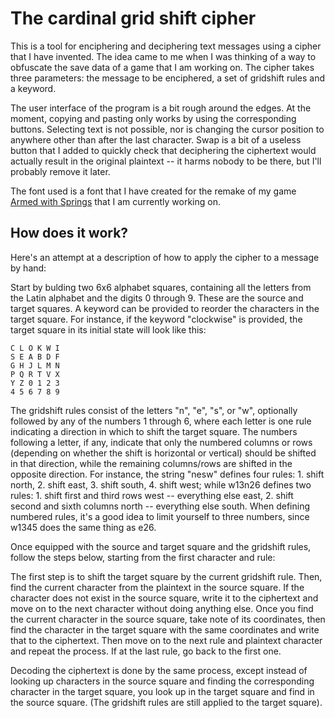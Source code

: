 # The cardinal grid shift cipher

This is a tool for enciphering and deciphering text messages using a cipher that
I have invented. The idea came to me when I was thinking of a way to obfuscate
the save data of a game that I am working on. The cipher takes three parameters:
the message to be enciphered, a set of gridshift rules and a keyword.

The user interface of the program is a bit rough around the edges. At the
moment, copying and pasting only works by using the corresponding buttons.
Selecting text is not possible, nor is changing the cursor position to
anywhere other than after the last character. Swap is a bit of a useless
button that I added to quickly check that deciphering the ciphertext would
actually result in the original plaintext -- it harms nobody to be there,
but I'll probably remove it later.

The font used is a font that I have created for the remake of my game
[Armed with Springs](https://github.com/quotepilgrim/armed-w-springs)
that I am currently working on.

## How does it work?

Here's an attempt at a description of how to apply the cipher to a message by
hand:

Start by bulding two 6x6 alphabet squares, containing all the letters from the
Latin alphabet and the digits 0 through 9. These are the source and target squares.
A keyword can be provided to reorder the characters in the target square. For 
instance, if the keyword "clockwise" is provided, the target square in its initial
state will look like this:

```
C L O K W I
S E A B D F
G H J L M N
P Q R T V X
Y Z 0 1 2 3
4 5 6 7 8 9
```

The gridshift rules consist of the letters "n", "e", "s", or "w", optionally
followed by any of the numbers 1 through 6, where each letter is one rule
indicating a direction in which to shift the target square. The numbers
following a letter, if any, indicate that only the numbered columns or rows
(depending on whether the shift is horizontal or vertical)
should be shifted in that direction, while the remaining columns/rows are
shifted in the opposite direction. For instance, the string "nesw" defines
four rules: 1. shift north, 2. shift east, 3. shift south, 4. shift west; while
w13n26 defines two rules: 1. shift first and third rows west -- everything else
east, 2. shift second and sixth columns north -- everything else south. When
defining numbered rules, it's a good idea to limit yourself to three numbers,
since w1345 does the same thing as e26.

Once equipped with the source and target square and the gridshift rules,
follow the steps below, starting from the first character and rule:

The first step is to shift the target square by the current gridshift rule.
Then, find the current character from the plaintext in the source square.
If the character does not exist in the source square, write it to the
ciphertext and move on to the next character without doing anything else.
Once you find the current character in the source square, take note of its
coordinates, then find the character in the target square with the same
coordinates and write that to the ciphertext. Then move on to the next
rule and plaintext character and repeat the process. If at the last rule,
go back to the first one.

Decoding the ciphertext is done by the same process, except instead of
looking up characters in the source square and finding the corresponding
character in the target square, you look up in the target square and find
in the source square. (The gridshift rules are still applied to the target
square).
